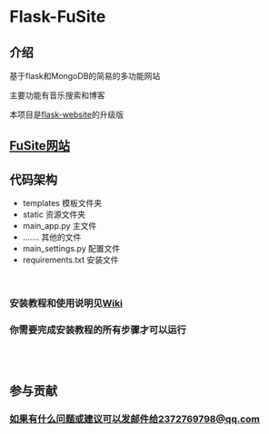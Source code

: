 # Flask-FuSite


## 介绍

基于flask和MongoDB的简易的多功能网站

主要功能有音乐搜索和博客

本项目是[flask-website](https://gitee.com/fu-mingzhe/flask-website)的升级版
## [FuSite网站](https://fumingzhe.mynatapp.cc)

## 代码架构

<ul>
    <li>templates     模板文件夹</li>
    <li>static        资源文件夹</li>
    <li>main_app.py       主文件</li>
    <li>....... 其他的文件</li>
    <li>main_settings.py  配置文件</li>
    <li>requirements.txt  安装文件</li>
</ul>

<br>

### 安装教程和使用说明见[Wiki](https://gitee.com/fu-mingzhe/FuSite/wikis/Home)
### 你需要完成安装教程的所有步骤才可以运行

</br>
</br>

## 参与贡献
### 如果有什么问题或建议可以发邮件给2372769798@qq.com

